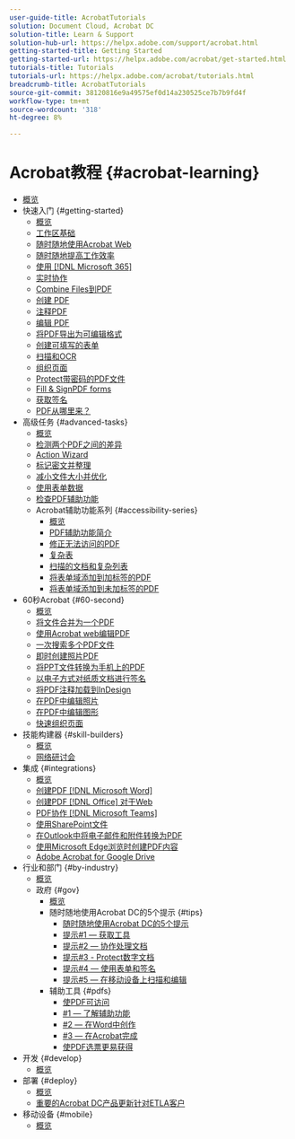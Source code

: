 ```yaml
---
user-guide-title: AcrobatTutorials
solution: Document Cloud, Acrobat DC
solution-title: Learn & Support
solution-hub-url: https://helpx.adobe.com/support/acrobat.html
getting-started-title: Getting Started
getting-started-url: https://helpx.adobe.com/acrobat/get-started.html
tutorials-title: Tutorials
tutorials-url: https://helpx.adobe.com/acrobat/tutorials.html
breadcrumb-title: AcrobatTutorials
source-git-commit: 38120816e9a49575ef0d14a230525ce7b7b9fd4f
workflow-type: tm+mt
source-wordcount: '318'
ht-degree: 8%

---
```



# Acrobat教程 {#acrobat-learning}

+ [概览](overview.md)
+ 快速入门 {#getting-started}
   + [概览](getting-started/getting-started-overview.md)
   + [工作区基础](getting-started/get-to-know-the-acrobat-dc-interface.md)
   + [随时随地使用Acrobat Web](getting-started/acrobatweb.md)
   + [随时随地提高工作效率](getting-started/productivity.md)
   + [使用 [!DNL Microsoft 365]](https://experienceleague.adobe.com/docs/document-cloud-learn/acrobat-learning/integrations/integrate-overview.html#microsoft)
   + [实时协作](getting-started/collaborate.md)
   + [Combine Files到PDF](getting-started/combine-to-pdf.md)
   + [创建 PDF](getting-started/create-pdf.md)
   + [注释PDF](getting-started/comment-on-pdf-files.md)
   + [编辑 PDF](getting-started/edit-pdf.md)
   + [将PDF导出为可编辑格式](getting-started/export-pdf.md)
   + [创建可填写的表单](getting-started/create-fillable-forms.md)
   + [扫描和OCR](getting-started/scan-and-ocr.md)
   + [组织页面](getting-started/organize.md)
   + [Protect带密码的PDF文件](getting-started/password-protect.md)
   + [Fill &amp; SignPDF forms](getting-started/fill-and-sign.md)
   + [获取签名](getting-started/signatures.md)
   + [PDF从哪里来？](getting-started/where-do-pdfs-come-from.md)
+ 高级任务 {#advanced-tasks}
   + [概览](advanced-tasks/advanced-tasks-overview.md)
   + [检测两个PDF之间的差异](advanced-tasks/compare.md)
   + [Action Wizard](advanced-tasks/action.md)
   + [标记密文并整理](advanced-tasks/redact.md)
   + [减小文件大小并优化](advanced-tasks/reduce.md)
   + [使用表单数据](advanced-tasks/formdata.md)
   + [检查PDF辅助功能](advanced-tasks/accessibility.md)
   + Acrobat辅助功能系列 {#accessibility-series}
      + [概览](advanced-tasks/accessibility-series.md)
      + [PDF辅助功能简介](advanced-tasks/accessibilitysession1.md)
      + [修正无法访问的PDF](advanced-tasks/accessibilitysession2.md)
      + [复杂表](advanced-tasks/accessibilitysession3.md)
      + [扫描的文档和复杂列表](advanced-tasks/accessibilitysession4.md)
      + [将表单域添加到加标签的PDF](advanced-tasks/accessibilitysession5.md)
      + [将表单域添加到未加标签的PDF](advanced-tasks/accessibilitysession6.md)
+ 60秒Acrobat {#60-second}
   + [概览](60-second/60-second-overview.md)
   + [将文件合并为一个PDF](60-second/combine-to-one-pdf.md)
   + [使用Acrobat web编辑PDF](60-second/edit.md)
   + [一次搜索多个PDF文件](60-second/search.md)
   + [即时创建照片PDF](60-second/photo.md)
   + [将PPT文件转换为手机上的PDF](60-second/phone.md)
   + [以电子方式对纸质文档进行签名](60-second/sign.md)
   + [将PDF注释加载到InDesign](60-second/indesign.md)
   + [在PDF中编辑照片](60-second/editphoto.md)
   + [在PDF中编辑图形](60-second/editgraphic.md)
   + [快速组织页面](60-second/organize.md)
+ 技能构建器 {#skill-builders}
   + [概览](skill-builder/skill-builder-overview.md)
   + [网络研讨会](skill-builder/skill-builder-webinars.md)
+ 集成 {#integrations}
   + [概览](integrate/integrate-overview.md)
   + [创建PDF [!DNL Microsoft Word]](integrate/createfromword.md)
   + [创建PDF [!DNL Office] 对于Web](integrate/createofficeweb.md)
   + [PDF协作 [!DNL Microsoft Teams]](integrate/acrobatandteams.md)
   + [使用SharePoint文件](integrate/acrobatandsp.md)
   + [在Outlook中将电子邮件和附件转换为PDF](integrate/outlook.md)
   + [使用Microsoft Edge浏览时创建PDF内容](integrate/edge.md)
   + [Adobe Acrobat for Google Drive](integrate/acrobatandgoogle.md)
+ 行业和部门 {#by-industry}
   + [概览](industry/industry-overview.md)
   + 政府 {#gov}
      + [概览](industry/gov/gov-overview.md)
      + 随时随地使用Acrobat DC的5个提示 {#tips}
         + [随时随地使用Acrobat DC的5个提示](industry/gov/5-tips-for-working-anywhere-with-acrobat-dc-for-government.md)
         + [提示#1 — 获取工具](industry/gov/get-your-tools.md)
         + [提示#2 — 协作处理文档](industry/gov/collaborate-on-documents.md)
         + [提示#3 - Protect数字文档](industry/gov/protect-digital-documents.md)
         + [提示#4 — 使用表单和签名](industry/gov/work-with-forms-and-signatures.md)
         + [提示#5 — 在移动设备上扫描和编辑](industry/gov/scan-and-edit-on-mobile.md)
      + 辅助工具 {#pdfs}
         + [使PDF可访问](industry/gov/making-pdfs-accessible.md)
         + [#1 — 了解辅助功能](industry/gov/understanding-accessibility.md)
         + [#2 — 在Word中创作](industry/gov/authoring-in-word.md)
         + [#3 — 在Acrobat完成](industry/gov/finishing-in-acrobat.md)
         + [使PDF选票更易获得](industry/gov/making-pdf-ballots-accessible.md)
+ 开发 {#develop}
   + [概览](develop/develop-overview.md)
+ 部署 {#deploy}
   + [概览](deploy/deploy-overview.md)
   + [重要的Acrobat DC产品更新针对ETLA客户](deploy/signentitlementchanges.md)
+ 移动设备 {#mobile}
   + [概览](mobile/mobile-overview.md)